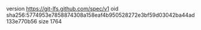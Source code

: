 version https://git-lfs.github.com/spec/v1
oid sha256:5774953e7858874308a158eaf4b950528272e3bf59d03042ba44ad133e770b56
size 1764
